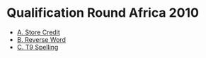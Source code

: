# Qualification Round Africa 2010
- <a target="_blank" href="https://code.google.com/codejam/contest/351101/dashboard#s=p0">A. Store Credit</a>
- <a target="_blank" href="https://code.google.com/codejam/contest/351101/dashboard#s=p1">B. Reverse Word</a>
- <a target="_blank" href="https://code.google.com/codejam/contest/351101/dashboard#s=p2">C. T9 Spelling</a>



